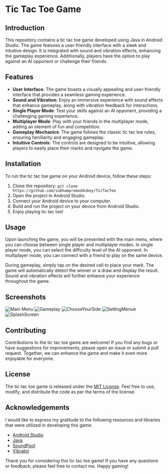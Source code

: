 # Tic Tac Toe Game

## Introduction
This repository contains a tic tac toe game developed using Java in Android Studio. The game features a user-friendly interface with a sleek and intuitive design. It is integrated with sound and vibration effects, enhancing the gameplay experience. Additionally, players have the option to play against an AI opponent or challenge their friends.

## Features
- **User Interface**: The game boasts a visually appealing and user-friendly interface that provides a seamless gaming experience.
- **Sound and Vibration**: Enjoy an immersive experience with sound effects that enhance gameplay, along with vibration feedback for interactions.
- **Single Player Mode**: Test your skills against an AI opponent, providing a challenging gaming experience.
- **Multiplayer Mode**: Play with your friends in the multiplayer mode, adding an element of fun and competition.
- **Gameplay Mechanics**: The game follows the classic tic tac toe rules, ensuring familiarity and engaging gameplay.
- **Intuitive Controls**: The controls are designed to be intuitive, allowing players to easily place their marks and navigate the game.

## Installation
To run the tic tac toe game on your Android device, follow these steps:
1. Clone the repository: `git clone https://github.com/subhampramoddubey/TicTacToe`
2. Open the project in Android Studio.
3. Connect your Android device to your computer.
4. Build and run the project on your device from Android Studio.
5. Enjoy playing tic tac toe!

## Usage
Upon launching the game, you will be presented with the main menu, where you can choose between single player and multiplayer modes. In single player mode, you can select the difficulty level of the AI opponent. In multiplayer mode, you can connect with a friend to play on the same device.

During gameplay, simply tap on the desired cell to place your mark. The game will automatically detect the winner or a draw and display the result. Sound and vibration effects will further enhance your experience throughout the game.

## Screenshots
![Main Menu](screenshots/main-menu.jpeg)
![Gameplay](screenshots/gameplay.jpeg)
![ChooseYourSide](screenshots/ChooseYourSide.jpeg)
![SettingMenue](screenshots/Setting_Menu.jpeg)
![SplashScreen](screenshots/SplashScreen.jpeg)

## Contributing
Contributions to the tic tac toe game are welcome! If you find any bugs or have suggestions for improvements, please open an issue or submit a pull request. Together, we can enhance the game and make it even more enjoyable for everyone.

## License
The tic tac toe game is released under the [MIT License](LICENSE.md). Feel free to use, modify, and distribute the code as per the terms of the license.

## Acknowledgements
I would like to express my gratitude to the following resources and libraries that were utilized in developing this game:
- [Android Studio](https://developer.android.com/studio)
- [Java](https://www.java.com/)
- [SoundPool](https://developer.android.com/reference/android/media/SoundPool)
- [Vibrator](https://developer.android.com/reference/android/os/Vibrator)

Thank you for considering this tic tac toe game! If you have any questions or feedback, please feel free to contact me. Happy gaming!
